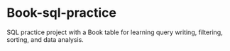 # Book-sql-practice
SQL practice project with a Book table for learning query writing, filtering, sorting, and data analysis.

